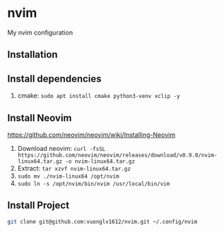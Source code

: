 # nvim
My nvim configuration

## Installation
## Install dependencies
1. cmake: `sudo apt install cmake python3-venv xclip -y`
## Install Neovim
https://github.com/neovim/neovim/wiki/Installing-Neovim
1. Download neovim: `curl -fsSL https://github.com/neovim/neovim/releases/download/v0.9.0/nvim-linux64.tar.gz -o nvim-linux64.tar.gz`
2. Extract: `tar xzvf nvim-linux64.tar.gz`
3. `sudo mv ./nvim-linux64 /opt/nvim`
4. `sudo ln -s /opt/nvim/bin/nvim /usr/local/bin/vim`

## Install Project
```bash
git clone git@github.com:vuonglv1612/nvim.git ~/.config/nvim
```
